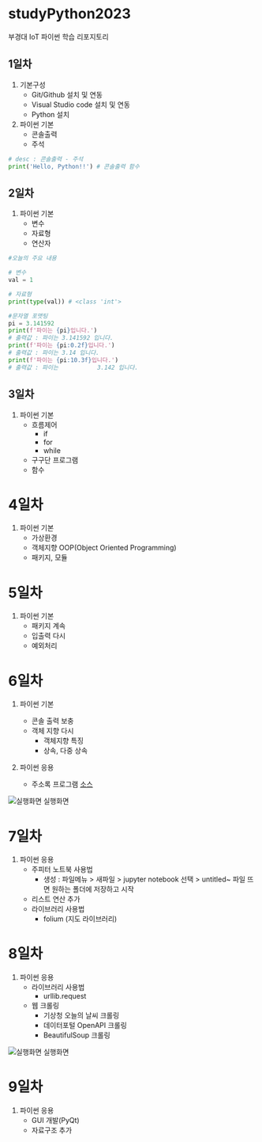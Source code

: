 # studyPython2023
부경대 IoT 파이썬 학습 리포지토리

## 1일차
1. 기본구성
    - Git/Github 설치 및 연동
    - Visual Studio code 설치 및 연동
    - Python 설치
2. 파이썬 기본
    - 콘솔출력
    - 주석

```python
# desc : 콘솔출력 - 주석
print('Hello, Python!!') # 콘솔출력 함수
```    

## 2일차
1. 파이썬 기본
    - 변수
    - 자료형
    - 연산자

```python
#오늘의 주요 내용

# 변수
val = 1

# 자료형
print(type(val)) # <class 'int'>

#문자열 포맷팅
pi = 3.141592
print(f'파이는 {pi}입니다.')
# 출력값 : 파이는 3.141592 입니다.
print(f'파이는 {pi:0.2f}입니다.')  
# 출력값 : 파이는 3.14 입니다.
print(f'파이는 {pi:10.3f}입니다.')  
# 출력값 : 파이는           3.142 입니다.
```    

## 3일차
1. 파이썬 기본
    - 흐름제어
        - if
        - for
        - while
    - 구구단 프로그램
    - 함수          
    
#  4일차
1. 파이썬 기본
    - 가상환경
    - 객체지향 OOP(Object Oriented Programming)
    - 패키지, 모듈

# 5일차
1. 파이썬 기본
    - 패키지 계속
    - 입출력 다시
    - 예외처리

# 6일차
1. 파이썬 기본
    - 콘솔 출력 보충
    - 객체 지향 다시
        - 객체지향 특징
        - 상속, 다중 상속

2. 파이썬 응용
    - 주소록 프로그램 [소스](https://github.com/Gayeon-Leee/studyPython2023/blob/main/Project/address_app.py)
    
![실행화면](https://raw.githubusercontent.com/Gayeon-Leee/studyPython2023/main/images/address_app.png)
실행화면    

# 7일차
1. 파이썬 응용
    - 주피터 노트북 사용법
        - 생성 : 파일메뉴 > 새파일 > jupyter notebook 선택 > untitled~ 파일 뜨면 원하는 폴더에 저장하고 시작
    - 리스트 연산 추가
    - 라이브러리 사용법
        - folium (지도 라이브러리)

# 8일차
1. 파이썬 응용
    - 라이브러리 사용법
        - urllib.request
    - 웹 크롤링
        - 기상청 오늘의 날씨 크롤링
        - 데이터포털 OpenAPI 크롤링
        - BeautifulSoup 크롤링

![실행화면](https://raw.githubusercontent.com/Gayeon-Leee/studyPython2023/main/images/jupyter_folium.png)
실행화면

# 9일차 
1. 파이썬 응용
    - GUI 개발(PyQt)
    - 자료구조 추가
